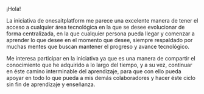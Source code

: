 ¡Hola!

La iniciativa de onesaitplatform me parece una excelente manera de tener el acceso a cualquier área tecnológica
en la que se desee evolucionar de forma centralizada, en la que cualquier persona pueda llegar y comenzar a 
aprender lo que desee en el momento que desee, siempre respaldado por muchas mentes que buscan mantener el progreso
y avance tecnológico.


Me interesa participar en la iniciativa ya que es una manera de compartir el conocimiento que he adquirido
a lo largo del tiempo, y a su vez, continuar en éste camino interminable del aprendizaje, para que con ello
pueda apoyar en todo lo que pueda a mis demás colaboradores y hacer éste ciclo sin fin de aprendizaje y 
enseñanza.
